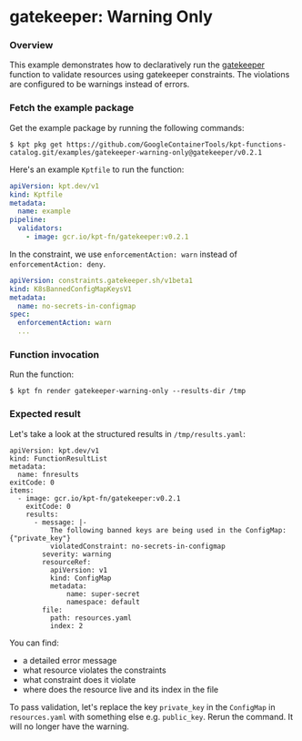 # gatekeeper: Warning Only

### Overview

This example demonstrates how to declaratively run the [gatekeeper]
function to validate resources using gatekeeper constraints. The violations are
configured to be warnings instead of errors.

### Fetch the example package

Get the example package by running the following commands:

```shell
$ kpt pkg get https://github.com/GoogleContainerTools/kpt-functions-catalog.git/examples/gatekeeper-warning-only@gatekeeper/v0.2.1
```

Here's an example `Kptfile` to run the function:

```yaml
apiVersion: kpt.dev/v1
kind: Kptfile
metadata:
  name: example
pipeline:
  validators:
    - image: gcr.io/kpt-fn/gatekeeper:v0.2.1
```

In the constraint, we use `enforcementAction: warn` instead of
`enforcementAction: deny`.

```yaml
apiVersion: constraints.gatekeeper.sh/v1beta1
kind: K8sBannedConfigMapKeysV1
metadata:
  name: no-secrets-in-configmap
spec:
  enforcementAction: warn
  ...
```

### Function invocation

Run the function:

```shell
$ kpt fn render gatekeeper-warning-only --results-dir /tmp
```

### Expected result

Let's take a look at the structured results in `/tmp/results.yaml`:

```shell
apiVersion: kpt.dev/v1
kind: FunctionResultList
metadata:
  name: fnresults
exitCode: 0
items:
  - image: gcr.io/kpt-fn/gatekeeper:v0.2.1
    exitCode: 0
    results:
      - message: |-
          The following banned keys are being used in the ConfigMap: {"private_key"}
          violatedConstraint: no-secrets-in-configmap
        severity: warning
        resourceRef:
          apiVersion: v1
          kind: ConfigMap
          metadata:
              name: super-secret
              namespace: default
        file:
          path: resources.yaml
          index: 2
```

You can find:
- a detailed error message
- what resource violates the constraints
- what constraint does it violate
- where does the resource live and its index in the file

To pass validation, let's replace the key `private_key` in the `ConfigMap` in
`resources.yaml` with something else e.g. `public_key`.
Rerun the command. It will no longer have the warning.

[gatekeeper]: https://catalog.kpt.dev/gatekeeper/v0.2/

